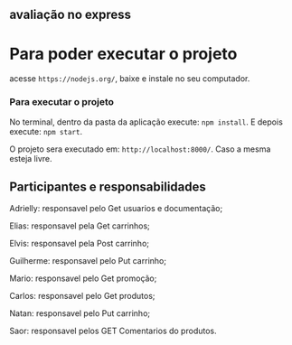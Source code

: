 ## avaliação no express

# Para poder executar o projeto

acesse `https://nodejs.org/`, baixe e instale no seu computador.

### Para executar o projeto

No terminal, dentro da pasta da aplicação execute: `npm install`.
E depois execute: `npm start`.

O projeto sera executado em: `http://localhost:8000/`.
Caso a mesma esteja livre.

## Participantes e responsabilidades

Adrielly: responsavel pelo Get usuarios e documentação;

Elias: responsavel pela Get carrinhos;

Elvis: responsavel pela Post carrinho;

Guilherme: responsavel pelo Put carrinho;

Mario: responsavel pelo Get promoção;

Carlos: responsavel pelo Get produtos;

Natan: responsavel pelo Put carrinho;

Saor: responsavel pelos GET Comentarios do produtos.